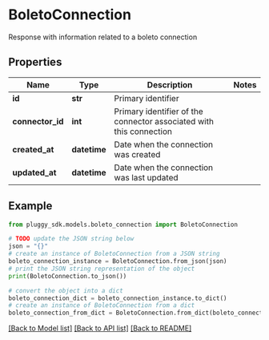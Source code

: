 # BoletoConnection

Response with information related to a boleto connection

## Properties

Name | Type | Description | Notes
------------ | ------------- | ------------- | -------------
**id** | **str** | Primary identifier | 
**connector_id** | **int** | Primary identifier of the connector associated with this connection | 
**created_at** | **datetime** | Date when the connection was created | 
**updated_at** | **datetime** | Date when the connection was last updated | 

## Example

```python
from pluggy_sdk.models.boleto_connection import BoletoConnection

# TODO update the JSON string below
json = "{}"
# create an instance of BoletoConnection from a JSON string
boleto_connection_instance = BoletoConnection.from_json(json)
# print the JSON string representation of the object
print(BoletoConnection.to_json())

# convert the object into a dict
boleto_connection_dict = boleto_connection_instance.to_dict()
# create an instance of BoletoConnection from a dict
boleto_connection_from_dict = BoletoConnection.from_dict(boleto_connection_dict)
```
[[Back to Model list]](../README.md#documentation-for-models) [[Back to API list]](../README.md#documentation-for-api-endpoints) [[Back to README]](../README.md)


